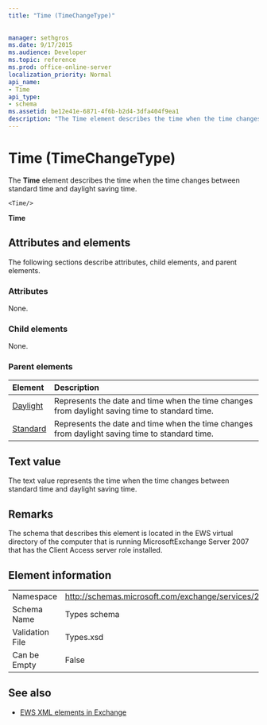 ```yaml
---
title: "Time (TimeChangeType)"
 
 
manager: sethgros
ms.date: 9/17/2015
ms.audience: Developer
ms.topic: reference
ms.prod: office-online-server
localization_priority: Normal
api_name:
- Time
api_type:
- schema
ms.assetid: be12e41e-6871-4f6b-b2d4-3dfa404f9ea1
description: "The Time element describes the time when the time changes between standard time and daylight saving time."
---
```


# Time (TimeChangeType)

The **Time** element describes the time when the time changes between standard time and daylight saving time. 
  
```
<Time/>
```

 **Time**
## Attributes and elements

The following sections describe attributes, child elements, and parent elements.
  
### Attributes

None.
  
### Child elements

None.
  
### Parent elements

|**Element**|**Description**|
|:-----|:-----|
|[Daylight](daylight.md) <br/> |Represents the date and time when the time changes from daylight saving time to standard time.  <br/> |
|[Standard](standard.md) <br/> |Represents the date and time when the time changes from daylight saving time to standard time.  <br/> |
   
## Text value

The text value represents the time when the time changes between standard time and daylight saving time.
  
## Remarks

The schema that describes this element is located in the EWS virtual directory of the computer that is running MicrosoftExchange Server 2007 that has the Client Access server role installed.
  
## Element information

|||
|:-----|:-----|
|Namespace  <br/> |http://schemas.microsoft.com/exchange/services/2006/types  <br/> |
|Schema Name  <br/> |Types schema  <br/> |
|Validation File  <br/> |Types.xsd  <br/> |
|Can be Empty  <br/> |False  <br/> |
   
## See also



- [EWS XML elements in Exchange](ews-xml-elements-in-exchange.md)

